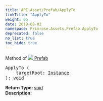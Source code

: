 ```yaml
---
title: API:Asset/Prefab/ApplyTo
linkTitle: "ApplyTo"
weight: 65
date: 2019-08-02
namespace: Primrose.Assets.Prefab.ApplyTo
deprecated: false
no_list: true
toc_hide: true
---
```

Method of <a href="/docs/api-reference/Class/Prefab"><img src="/icons/silk/default.png"/>&nbsp;Prefab</a>
<pre class="method-declaration">
ApplyTo (
    targetRoot: <a class="type" href="/docs/api-reference/Class/Instance">Instance</a>
): <a class="type" href="/docs/api-reference/System/void">void</a></pre>
<b>Return Type: </b>
<a class="type" href="/docs/api-reference/System/void">void</a>
<br/>
<b>Description: </b>